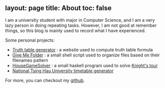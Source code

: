 layout: page
title: About
toc: false
---
I am a university student with major in Computer Science, and I am a very lazy person in doing repeating tasks. However, I am not good at remember things, so this blog is mainly used to record what I have experienced.


Some personal projects:
- [Truth table generator](http://jasonlhy.github.io/Truth-Table-Generator/) : a website used to compute truth table formula
- [Give Me Folder](https://github.com/Jasonlhy/Give-Me-Folder) : a small shell script used to organize files based on their filenames pattern
- [HouseGameSolver](https://github.com/Jasonlhy/HouseGameSolver) : a small haskell program used to solve [Knight's tour](https://en.wikipedia.org/wiki/Knight%27s_tour)
- [National Tsing Hau University timetable generator](http://jasonlhy.github.io/national-tsing-hua-university-timetable-generator/)

For more, you can checkout my [github](https://github.com/Jasonlhy).